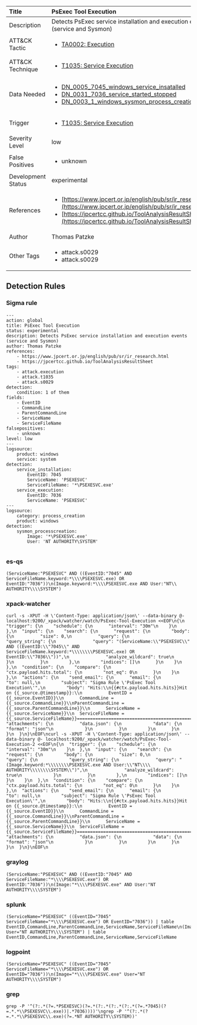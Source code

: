| Title                | PsExec Tool Execution                                                                                                                                                 |
|:---------------------|:------------------------------------------------------------------------------------------------------------------------------------------------------------|
| Description          | Detects PsExec service installation and execution events (service and Sysmon)                                                                                                                                           |
| ATT&amp;CK Tactic    | <ul><li>[TA0002: Execution](https://attack.mitre.org/tactics/TA0002)</li></ul>  |
| ATT&amp;CK Technique | <ul><li>[T1035: Service Execution](https://attack.mitre.org/techniques/T1035)</li></ul>                             |
| Data Needed          | <ul><li>[DN_0005_7045_windows_service_insatalled](../Data_Needed/DN_0005_7045_windows_service_insatalled.md)</li><li>[DN_0031_7036_service_started_stopped](../Data_Needed/DN_0031_7036_service_started_stopped.md)</li><li>[DN_0003_1_windows_sysmon_process_creation](../Data_Needed/DN_0003_1_windows_sysmon_process_creation.md)</li></ul>                                                         |
| Trigger              | <ul><li>[T1035: Service Execution](../Triggers/T1035.md)</li></ul>  |
| Severity Level       | low                                                                                                                                                 |
| False Positives      | <ul><li>unknown</li></ul>                                                                  |
| Development Status   | experimental                                                                                                                                                |
| References           | <ul><li>[https://www.jpcert.or.jp/english/pub/sr/ir_research.html](https://www.jpcert.or.jp/english/pub/sr/ir_research.html)</li><li>[https://jpcertcc.github.io/ToolAnalysisResultSheet](https://jpcertcc.github.io/ToolAnalysisResultSheet)</li></ul>                                                          |
| Author               | Thomas Patzke                                                                                                                                                |
| Other Tags           | <ul><li>attack.s0029</li><li>attack.s0029</li></ul> | 

## Detection Rules

### Sigma rule

```
---
action: global
title: PsExec Tool Execution
status: experimental
description: Detects PsExec service installation and execution events (service and Sysmon)
author: Thomas Patzke
references:
    - https://www.jpcert.or.jp/english/pub/sr/ir_research.html
    - https://jpcertcc.github.io/ToolAnalysisResultSheet
tags:
    - attack.execution
    - attack.t1035
    - attack.s0029
detection:
    condition: 1 of them
fields:
    - EventID
    - CommandLine
    - ParentCommandLine
    - ServiceName
    - ServiceFileName
falsepositives:
    - unknown
level: low
---
logsource:
    product: windows
    service: system
detection:
    service_installation:
        EventID: 7045
        ServiceName: 'PSEXESVC'
        ServiceFileName: '*\PSEXESVC.exe'
    service_execution:
        EventID: 7036
        ServiceName: 'PSEXESVC'
---
logsource:
    category: process_creation
    product: windows
detection:
    sysmon_processcreation:
        Image: '*\PSEXESVC.exe'
        User: 'NT AUTHORITY\SYSTEM'


```





### es-qs
    
```
(ServiceName:"PSEXESVC" AND ((EventID:"7045" AND ServiceFileName.keyword:*\\\\PSEXESVC.exe) OR EventID:"7036"))\n(Image.keyword:*\\\\PSEXESVC.exe AND User:"NT\\ AUTHORITY\\\\SYSTEM")
```


### xpack-watcher
    
```
curl -s -XPUT -H \'Content-Type: application/json\' --data-binary @- localhost:9200/_xpack/watcher/watch/PsExec-Tool-Execution <<EOF\n{\n  "trigger": {\n    "schedule": {\n      "interval": "30m"\n    }\n  },\n  "input": {\n    "search": {\n      "request": {\n        "body": {\n          "size": 0,\n          "query": {\n            "query_string": {\n              "query": "(ServiceName:\\"PSEXESVC\\" AND ((EventID:\\"7045\\" AND ServiceFileName.keyword:*\\\\\\\\PSEXESVC.exe) OR EventID:\\"7036\\"))",\n              "analyze_wildcard": true\n            }\n          }\n        },\n        "indices": []\n      }\n    }\n  },\n  "condition": {\n    "compare": {\n      "ctx.payload.hits.total": {\n        "not_eq": 0\n      }\n    }\n  },\n  "actions": {\n    "send_email": {\n      "email": {\n        "to": null,\n        "subject": "Sigma Rule \'PsExec Tool Execution\'",\n        "body": "Hits:\\n{{#ctx.payload.hits.hits}}Hit on {{_source.@timestamp}}:\\n          EventID = {{_source.EventID}}\\n      CommandLine = {{_source.CommandLine}}\\nParentCommandLine = {{_source.ParentCommandLine}}\\n      ServiceName = {{_source.ServiceName}}\\n  ServiceFileName = {{_source.ServiceFileName}}================================================================================\\n{{/ctx.payload.hits.hits}}",\n        "attachments": {\n          "data.json": {\n            "data": {\n              "format": "json"\n            }\n          }\n        }\n      }\n    }\n  }\n}\nEOF\ncurl -s -XPUT -H \'Content-Type: application/json\' --data-binary @- localhost:9200/_xpack/watcher/watch/PsExec-Tool-Execution-2 <<EOF\n{\n  "trigger": {\n    "schedule": {\n      "interval": "30m"\n    }\n  },\n  "input": {\n    "search": {\n      "request": {\n        "body": {\n          "size": 0,\n          "query": {\n            "query_string": {\n              "query": "(Image.keyword:*\\\\\\\\PSEXESVC.exe AND User:\\"NT\\\\ AUTHORITY\\\\\\\\SYSTEM\\")",\n              "analyze_wildcard": true\n            }\n          }\n        },\n        "indices": []\n      }\n    }\n  },\n  "condition": {\n    "compare": {\n      "ctx.payload.hits.total": {\n        "not_eq": 0\n      }\n    }\n  },\n  "actions": {\n    "send_email": {\n      "email": {\n        "to": null,\n        "subject": "Sigma Rule \'PsExec Tool Execution\'",\n        "body": "Hits:\\n{{#ctx.payload.hits.hits}}Hit on {{_source.@timestamp}}:\\n          EventID = {{_source.EventID}}\\n      CommandLine = {{_source.CommandLine}}\\nParentCommandLine = {{_source.ParentCommandLine}}\\n      ServiceName = {{_source.ServiceName}}\\n  ServiceFileName = {{_source.ServiceFileName}}================================================================================\\n{{/ctx.payload.hits.hits}}",\n        "attachments": {\n          "data.json": {\n            "data": {\n              "format": "json"\n            }\n          }\n        }\n      }\n    }\n  }\n}\nEOF\n
```


### graylog
    
```
(ServiceName:"PSEXESVC" AND ((EventID:"7045" AND ServiceFileName:"*\\\\PSEXESVC.exe") OR EventID:"7036"))\n(Image:"*\\\\PSEXESVC.exe" AND User:"NT AUTHORITY\\\\SYSTEM")
```


### splunk
    
```
(ServiceName="PSEXESVC" ((EventID="7045" ServiceFileName="*\\\\PSEXESVC.exe") OR EventID="7036")) | table EventID,CommandLine,ParentCommandLine,ServiceName,ServiceFileName\n(Image="*\\\\PSEXESVC.exe" User="NT AUTHORITY\\\\SYSTEM") | table EventID,CommandLine,ParentCommandLine,ServiceName,ServiceFileName
```


### logpoint
    
```
(ServiceName="PSEXESVC" ((EventID="7045" ServiceFileName="*\\\\PSEXESVC.exe") OR EventID="7036"))\n(Image="*\\\\PSEXESVC.exe" User="NT AUTHORITY\\\\SYSTEM")
```


### grep
    
```
grep -P '^(?:.*(?=.*PSEXESVC)(?=.*(?:.*(?:.*(?:.*(?=.*7045)(?=.*.*\\PSEXESVC\\.exe))|.*7036))))'\ngrep -P '^(?:.*(?=.*.*\\PSEXESVC\\.exe)(?=.*NT AUTHORITY\\SYSTEM))'
```



